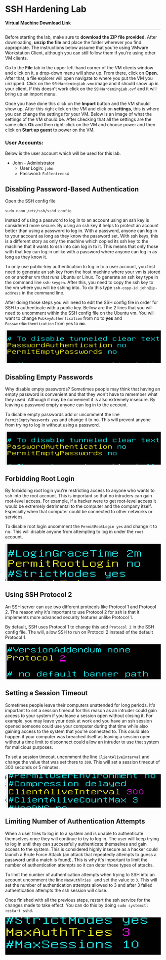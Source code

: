 # SSH Hardening Lab

**[Virtual Machine Download Link](https://drive.google.com/file/d/1U4osXUWvy-8-l_oP_Cs8HiVIPt3mfiDx/view?usp=sharing)**

------

Before starting the lab, make sure to **download the ZIP file provided**. After downloading, **unzip the file** and place the folder wherever you find appropriate. The instructions below assume that you're using VMware Workstation Client, although you can still follow them if you're using other VM clients.

Go to the **File** tab in the upper left-hand corner of the VM clients window and click on it, a drop-down menu will show up. From there, click on **Open**. After that, a file explorer will open navigate to where you put the VM you unzipped. Click on the `SSHHardeningLab.vmx` image and it should show up in your client. If this doesn't work click on the `SSHHardeningLab.ovf` and it will bring up an import menu. 

Once you have done this click on the **Import** button and the VM should show up. After this right click on the VM and click on **settings**, this is where you can change the settings for your VM. Below is an image of what the settings of the VM should be. After checking that all the settings are the same click **Ok** and then right-click on the VM and choose power and then click on **Start up guest** to power on the VM.



### User Accounts:

Below is the user account which will be used for this lab.

- John - Administrator
  - User Login: `john`
  - Password: `Fallentrees4`



## Disabling Password-Based Authentication

Open the SSH config file

`sudo nano /etc/ssh/sshd_config` 

Instead of using a password to log in to an account using an ssh key is considered more secure. By using an ssh key it helps to protect an account better than using a password to log in. With a password, anyone can log in to your account as long as they know the password set. With ssh keys, this is a different story as only the machine which copied its ssh key to the machine that it wants to ssh into can log in to it. This means that only those with that key can log in unlike with a password where anyone can log in as long as they know it.

To only use public-key authentication to log in to a user account, you first need to generate an ssh key from the host machine where your vm is stored on or another vm that runs Ubuntu or Linux. To generate an ssh key type in the command line `ssh-keygen`. After this, you need to copy the ssh key to the vm where you will be sshing into. To do this type `ssh-copy-id john@ip-address` in the command line. 

After doing those steps you will need to edit the SSH config file in order for SSH to authenticate with a public key. Bellow are the 2 lines that you will need to uncomment within   the SSH config file on the Ubuntu vm. You will want to change `PubkeyAuthentication` from no to **yes** and `PasswordAuthentication` from yes to **no**.

![](https://github.com/liamb8/capstone/blob/main/Labs/SSH%20Hardening/Pictures/PasswordAuth.JPG)



## Disabling Empty Passwords

Why disable empty passwords? Sometimes people may think that having an empty password is convenient and that they won't have to remember what they used. Although it may be convenient it is also extremely insecure. By leaving a password empty anyone can log in to the account.

To disable empty passwords add or uncomment the line `PermitEmptyPasswords yes` and change it to no. This will prevent anyone from trying to log in without using a password.

![](https://github.com/liamb8/capstone/blob/main/Labs/SSH%20Hardening/Pictures/PasswordAuth.JPG)



## Forbidding Root Login

By forbidding root login you're restricting access to anyone who wants to ssh into the root account. This is important so that no intruders can gain root-level access. For example, if a hacker were to get root-level access it would be extremely detrimental to the computer and the company itself. Especially when that computer could be connected to other networks or services.

To disable root login uncomment the `PermitRootLogin yes` and change it to no. This will disable anyone from attempting to log in under the `root` account.

![](https://github.com/liamb8/capstone/blob/main/Labs/SSH%20Hardening/Pictures/PermitRootLogin.JPG)



## Using SSH Protocol 2

An SSH server can use two different protocols like Protocol 1 and Protocol 2. The reason why it's important to use Protocol 2 for ssh is that it implements more advanced security features unlike Protocol 1. 

By default, SSH uses Protocol 1 to change this add `Protocol 2` in the SSH config file. The will, allow SSH to run on Protocol 2 instead of the default Protocol 1.

![](https://github.com/liamb8/capstone/blob/main/Labs/SSH%20Hardening/Pictures/Protocol.JPG)



## Setting a Session Timeout

Sometimes people leave their computers unattended for long periods. It's important to set a session timeout for this reason as an intruder could gain access to your system if you leave a session open without closing it. For example, you may leave your desk at work and you have an ssh session opened someone could use your computer during that time while also gaining access to the system that you're connected to. This could also happen if your computer was breached itself as leaving a session open without a time limit to disconnect could allow an intruder to use that system for malicious purposes.

To set a session timeout, uncomment the line `ClientAliveInterval` and change the value that was set there to `300`. This will set a session timeout of 300 seconds or 5 minutes.

![](https://github.com/liamb8/capstone/blob/main/Labs/SSH%20Hardening/Pictures/ClientAliveInt.JPG)



## Limiting Number of Authentication Attempts

When a user tries to log in to a system and is unable to authenticate themselves once they will continue to try to log in. The user will keep trying to log in until they can successfully authenticate themselves and gain access to the system. This is considered highly insecure as a hacker could launch a Brute Force Attack (an attack that repeatedly attempts to guess a password until a match is found). This is why it's important to limit the number of authentication attempts so it can deter these types of attacks. 

To limit the number of authentication attempts when trying to SSH into an account uncomment the line `MaxAuthTries ` and set the value to `3`. This will set the number of authentication attempts allowed to 3 and after 3 failed authentication attempts the ssh session will close.

Once finished with all the previous steps, restart the ssh service for the changes made to take effect. You can do this by doing `sudo systemctl restart sshd`. 

![](https://github.com/liamb8/capstone/blob/main/Labs/SSH%20Hardening/Pictures/MaxAuth.JPG)

